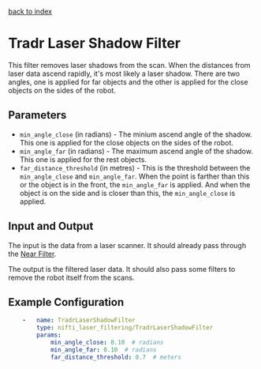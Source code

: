 [back to index](index.md)

# Tradr Laser Shadow Filter
This filter removes laser shadows from the scan. When the distances from laser data ascend rapidly, it's most likely a laser shadow. There are two angles, one is applied for far objects and the other is applied for the close objects on the sides of the robot.

## Parameters
* `min_angle_close` (in radians) - The minium ascend angle of the shadow. This one is applied for the close objects on the sides of the robot.
* `min_angle_far` (in radians) - The maximum ascend angle of the shadow. This one is applied for the rest objects.
* `far_distance_threshold` (in metres) - This is the threshold between the `min_angle_close` and `min_angle_far`. When the point is farther than this or the object is in the front, the `min_angle_far` is applied. And when the object is on the side and is closer than this, the `min_angle_close` is applied.

## Input and Output
The input is the data from a laser scanner. It should already pass through the [Near Filter](NearFilter.md).

The output is the filtered laser data. It should also pass some filters to remove the robot itself from the scans.

## Example Configuration
```yaml
    -   name: TradrLaserShadowFilter
        type: nifti_laser_filtering/TradrLaserShadowFilter
        params:
            min_angle_close: 0.10  # radians
            min_angle_far: 0.10  # radians
            far_distance_threshold: 0.7  # meters
```
